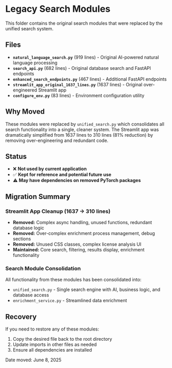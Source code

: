 # Legacy Search Modules

This folder contains the original search modules that were replaced by the unified search system.

## Files

- **`natural_language_search.py`** (919 lines) - Original AI-powered natural language processing
- **`search_api.py`** (682 lines) - Original database search and FastAPI endpoints  
- **`enhanced_search_endpoints.py`** (467 lines) - Additional FastAPI endpoints
- **`streamlit_app_original_1637_lines.py`** (1637 lines) - Original over-engineered Streamlit app
- **`configure_env.py`** (83 lines) - Environment configuration utility

## Why Moved

These modules were replaced by `unified_search.py` which consolidates all search functionality into a single, cleaner system. The Streamlit app was dramatically simplified from 1637 lines to 310 lines (81% reduction) by removing over-engineering and redundant code.

## Status

- ❌ **Not used by current application**
- ✅ **Kept for reference and potential future use**
- ⚠️ **May have dependencies on removed PyTorch packages**

## Migration Summary

### Streamlit App Cleanup (1637 → 310 lines)
- **Removed:** Complex async handling, unused functions, redundant database logic
- **Removed:** Over-complex enrichment process management, debug sections
- **Removed:** Unused CSS classes, complex license analysis UI
- **Maintained:** Core search, filtering, results display, enrichment functionality

### Search Module Consolidation
All functionality from these modules has been consolidated into:
- `unified_search.py` - Single search engine with AI, business logic, and database access
- `enrichment_service.py` - Streamlined data enrichment

## Recovery

If you need to restore any of these modules:
1. Copy the desired file back to the root directory
2. Update imports in other files as needed
3. Ensure all dependencies are installed

Date moved: June 8, 2025 